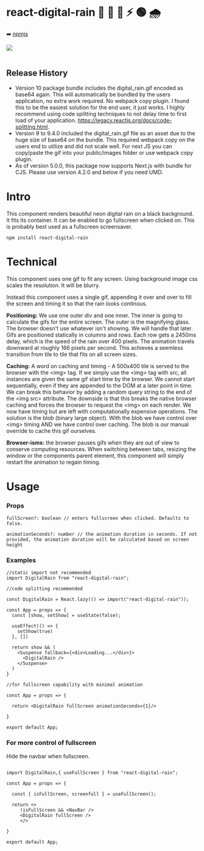 # react-digital-rain 💊 🔴 🔵 ⚡ 🟢 🌧️

➡️ [npmjs](https://www.npmjs.com/package/react-digital-rain)

<img src="./src/digital_rain.gif">
<br></br>

<h2>Release History</h2>
<ul>
<li>
   Version 10 package bundle includes the digital_rain.gif encoded as base64 again. This will automatically be bundled by the users application, no extra work required. No webpack copy plugin.  I found this to be the easiest solution for the end user, it just works.  I highly recommend using code splitting techniques to not delay time to first load of your application. <a href="https://legacy.reactjs.org/docs/code-splitting.html">https://legacy.reactjs.org/docs/code-splitting.html</a>.
 </li>
 <li>
   Version 9 to 9.4.0 included the digital_rain.gif file as an asset due to the huge size of base64 on the bundle. This required webpack copy on the users end to utilize and did not scale well.  For next JS you can copy/paste the gif into your public/images folder or use webpack copy plugin.
 </li>
 <li>
 As of version 5.0.0, this package now supports Next.js with bundle for CJS. Please use version 4.2.0 and below if you need UMD.
 </li>

</ul>

<h1>Intro</h1>

This component renders beautiful neon digital rain on a black background.
It fits its container.
It can be enabled to go fullscreen when clicked on. This is probably best used as a fullscreen screensaver.

```
npm install react-digital-rain
```

<h1>Technical</h1>

This component uses one gif to fit any screen. Using background image css scales the resolution. It will be blurry.

Instead this component uses a single gif, appending it over and over to fill the screen and timing it so that the rain looks continous.

**Positioning:** We use one outer div and one inner. The inner is going to calculate the gifs for the entire screen. The outer is the magnifying glass. The browser doesn't use whatever isn't showing. We will handle that later. Gifs are positioned statically in columns and rows. Each row gets a 2450ms delay, which is the speed of the rain over 400 pixels. The animation travels downward at roughly 166 pixels per second. This achieves a seemless transition from tile to tile that fits on all screen sizes.

**Caching:** A word on caching and timing - A 500x400 tile is served to the browser with the \<img> tag. If we simply use the \<img> tag with src, all instances are given the same gif start time by the browser. We cannot start sequentially, even if they are appended to the DOM at a later point in time. We can break this behavior by adding a random query string to the end of the \<img src> attribute. The downside is that this breaks the native browser caching and forces the browser to request the \<img> on each render. We now have timing but are left with computationally expensive operations. The solution is the blob (binary large object). With the blob we have control over \<img> timing AND we have control over caching. The blob is our manual override to cache this gif ourselves.

**Browser-isms:** the browser pauses gifs when they are out of view to conserve computing resources. When switching between tabs, resizing the window or the components parent element, this component will simply restart the animation to regain timing.

<h1>Usage</h1>

<h3>Props</h3>

```
fullScreen?: boolean // enters fullscreen when clicked. Defaults to false.

animationSeconds?: number // the animation duration in seconds. If not provided, the animation duration will be calculated based on screen height
```

<h3>Examples</h3>

```
//static import not recommended
import DigitalRain from "react-digital-rain";

//code splitting recommended

const DigitalRain = React.lazy(() => import("react-digital-rain"));

const App = props => {
  const [show, setShow] = useState(false);

  useEffect(() => {
    setShow(true)
  }, [])

  return show && (
    <Suspense fallback={<div>Loading...</div>}>
      <DigitalRain />
    </Suspense>
  )
}

//for fullscreen capability with minimal animation

const App = props => {

  return <DigitalRain fullScreen animationSeconds={1}/>

}

export default App;
```

<h3>For more control of fullscreen</h3>
Hide the navbar when fullscreen.

```

import DigitalRain,{ useFullScreen } from "react-digital-rain";

const App = props => {

  const { isFullScreen, screenfull } = useFullScreen();

  return <>
     !isFullScreen && <NavBar />
     <DigitalRain fullScreen />
     </>

}

export default App;
```
